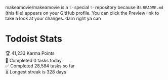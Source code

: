 makeamovie/makeamovie is a ✨ special ✨ repository because its `README.md` (this file) appears on your GitHub profile.
You can click the Preview link to take a look at your changes. darn right ya can

# Todoist Stats

<!-- TODO-IST:START -->
🏆  41,233 Karma Points           
🌸  Completed 0 tasks today           
✅  Completed 28,584 tasks so far           
⏳  Longest streak is 328 days
<!-- TODO-IST:END -->